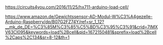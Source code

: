 https://circuits4you.com/2016/11/25/hx711-arduino-load-cell/

https://www.amazon.de/Gewichtssensor-AD-Modul-W%C3%A4gezelle-Arduino-Raspberry/dp/B07G2FZ74Y/ref=sr_1_12?__mk_de_DE=%C3%85M%C3%85%C5%BD%C3%95%C3%91&crid=7IMXV63CI095&keywords=load%2Bcell&qid=1672150481&sprefix=load%2Bcell%2Caps%2C134&sr=8-12&th=1

